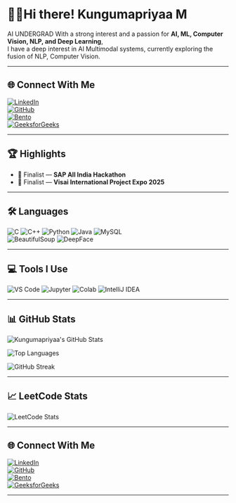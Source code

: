 # 👩‍💻Hi there! Kungumapriyaa M

AI UNDERGRAD With a strong interest and a passion for **AI, ML, Computer Vision, NLP, and Deep Learning**,  
I have a deep interest in AI Multimodal systems, currently exploring the fusion of NLP, Computer Vision.

---
## 🌐 Connect With Me

[![LinkedIn](https://img.shields.io/badge/LinkedIn-blue?style=for-the-badge&logo=linkedin&logoColor=white)](https://www.linkedin.com/in/kungumapriyaa-m-197027328/)  
[![GitHub](https://img.shields.io/badge/GitHub-black?style=for-the-badge&logo=github)](https://github.com/KungumapriyaaMKP)  
[![Bento](https://img.shields.io/badge/Bento.me-4B2A99?style=for-the-badge&logo=bento&logoColor=white)](https://bento.me/KUNGUMAPRIYAA)  
[![GeeksforGeeks](https://img.shields.io/badge/GFG-green?style=for-the-badge&logo=geeksforgeeks&logoColor=white)](https://www.geeksforgeeks.org/user/kungumaprhukh/)

---

## 🏆 Highlights  
- 🥇 Finalist — **SAP All India Hackathon**  
- 🏅 Finalist — **Visai International Project Expo 2025**  

---

## 🛠️ Languages

![C](https://img.shields.io/badge/C-00599C?style=for-the-badge&logo=c&logoColor=white)
![C++](https://img.shields.io/badge/C++-00599C?style=for-the-badge&logo=cplusplus&logoColor=white)
![Python](https://img.shields.io/badge/Python-FFD43B?style=for-the-badge&logo=python&logoColor=blue)
![Java](https://img.shields.io/badge/Java-ED8B00?style=for-the-badge&logo=java&logoColor=white)
![MySQL](https://img.shields.io/badge/MySQL-4479A1?style=for-the-badge&logo=mysql&logoColor=white)  
![BeautifulSoup](https://img.shields.io/badge/BeautifulSoup-ffdb58?style=for-the-badge&logo=python&logoColor=black)
![DeepFace](https://img.shields.io/badge/DeepFace-black?style=for-the-badge&logo=deepnote&logoColor=white)

---

## 💻 Tools I Use

![VS Code](https://img.shields.io/badge/VS%20Code-007ACC?style=for-the-badge&logo=visual-studio-code&logoColor=white)
![Jupyter](https://img.shields.io/badge/Jupyter-F37626?style=for-the-badge&logo=jupyter&logoColor=white)
![Colab](https://img.shields.io/badge/Google%20Colab-F9AB00?style=for-the-badge&logo=google-colab&logoColor=white)
![IntelliJ IDEA](https://img.shields.io/badge/IntelliJIDEA-000000.svg?style=for-the-badge&logo=intellij-idea&logoColor=white)

---

## 📊 GitHub Stats

![Kungumapriyaa's GitHub Stats](https://github-readme-stats.vercel.app/api?username=KungumapriyaaMKP&show_icons=true&theme=default)

![Top Languages](https://github-readme-stats.vercel.app/api/top-langs/?username=KungumapriyaaMKP&layout=compact&theme=default)

![GitHub Streak](https://github-readme-streak-stats.herokuapp.com/?user=KungumapriyaaMKP&theme=default)

---

## 📈 LeetCode Stats

![LeetCode Stats](https://leetcard.jacoblin.cool/KungumapriyaaMKP?ext=contest)

---

## 🌐 Connect With Me

[![LinkedIn](https://img.shields.io/badge/LinkedIn-blue?style=for-the-badge&logo=linkedin&logoColor=white)](https://www.linkedin.com/in/kungumapriyaa-m-197027328/)  
[![GitHub](https://img.shields.io/badge/GitHub-black?style=for-the-badge&logo=github)](https://github.com/KungumapriyaaMKP)  
[![Bento](https://img.shields.io/badge/Bento.me-4B2A99?style=for-the-badge&logo=bento&logoColor=white)](https://bento.me/KUNGUMAPRIYAA)  
[![GeeksforGeeks](https://img.shields.io/badge/GFG-green?style=for-the-badge&logo=geeksforgeeks&logoColor=white)](https://www.geeksforgeeks.org/user/kungumaprhukh/)

---

